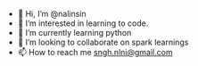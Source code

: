 - 👋 Hi, I’m @nalinsin
- 👀 I’m interested in learning to code.
- 🌱 I’m currently learning python
- 💞️ I’m looking to collaborate on spark learnings
- 📫 How to reach me sngh.nlni@gmail.com

<!---
nalinsin/nalinsin is a ✨ special ✨ repository because its `README.md` (this file) appears on your GitHub profile.
You can click the Preview link to take a look at your changes.
--->
